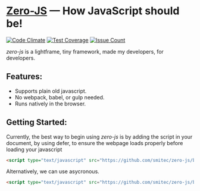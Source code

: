 # [Zero-JS](https://smitec.io/zero-js/) — How JavaScript should be! 
[![Code Climate](https://codeclimate.com/github/smitec/zero-js/badges/gpa.svg)](https://codeclimate.com/github/smitec/zero-js) [![Test Coverage](https://codeclimate.com/github/smitec/zero-js/badges/coverage.svg)](https://codeclimate.com/github/smitec/zero-js/coverage) [![Issue Count](https://codeclimate.com/github/smitec/zero-js/badges/issue_count.svg)](https://codeclimate.com/github/smitec/zero-js) 

*zero-js* is a lightframe, tiny framework, made my developers, for developers.

## Features: 
  - Supports plain old javascript.
  - No webpack, babel, or gulp needed.
  - Runs natively in the browser.

## Getting Started:
Currently, the best way to begin using *zero-js* is by adding the script in your document, by using defer, to ensure the webpage loads properly before loading your javascript
```html
<script type="text/javascript" src="https://github.com/smitec/zero-js/blob/master/zero.js" defer></script>
```
Alternatively, we can use asycronous.
```html
<script type="text/javascript" src="https://github.com/smitec/zero-js/blob/master/zero.js" async></script>
```
